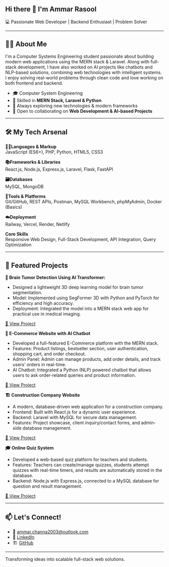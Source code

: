 ## Hi there 👋 I'm Ammar Rasool


💻 Passionate Web Developer | Backend Enthusiast | Problem Solver  

---

## 👨‍💻 About Me  

I'm a Computer Systems Engineering student passionate about building modern web applications using the MERN stack & Laravel. Along with full-stack development, I have also worked on AI projects like chatbots and NLP-based solutions, combining web technologies with intelligent systems. I enjoy solving real-world problems through clean code and love working on both frontend and backend.

- 🎓 Computer System Engineering   
- 🚀 Skilled in **MERN Stack, Laravel & Python**  
- 🌱 Always exploring new technologies & modern frameworks   
- 🤝 Open to collaborating on **Web Development & AI-based Projects**  

---

## 🛠️ My Tech Arsenal  

**👨‍💻Languages & Markup**  
JavaScript (ES6+), PHP, Python, HTML5, CSS3  

**📚Frameworks & Libraries**  
React.js, Node.js, Express.js, Laravel, Flask, FastAPI

**🗃️Databases**  
 MySQL, MongoDB

**🧰Tools & Platforms**  
Git/GitHub, REST APIs, Postman, MySQL Workbench, phpMyAdmin, Docker (Basics)
  
**☁️Deployment**  
Railway, Vercel, Render, Netlify

**Core Skills**  
Responsive Web Design, Full-Stack Development, API Integration, Query Optimization

---
## **🚀 Featured Projects**  

**🧠 Brain Tumor Detection Using AI Transformer:**
- Designed a lightweight 3D deep learning model for brain tumor segmentation.
- Model: Implemented using SegFormer 3D with Python and PyTorch for efficiency and high accuracy.
- Deployment: Integrated the model into a MERN stack web app for practical use in medical imaging.
  
[🔗 View Project](https://btd-website.vercel.app/)  

**🛒 E-Commerce Website with AI Chatbot** 
- Developed a full-featured E-Commerce platform with the MERN stack.
- Features: Product listings, bestseller section, user authentication, shopping cart, and order checkout.
- Admin Panel: Admin can manage products, add order details, and track users’ orders in real-time.
- AI Chatbot: Integrated a Python (NLP) powered chatbot that allows users to ask order-related queries and product information.
  
[🔗 View Project](https://github.com/ammarchanna2025/ecommerce_chatbot)  

**🏗️ Construction Company Website**
- A modern, database-driven web application for a construction company.
- Frontend: Built with React.js for a dynamic user experience.
- Backend: Laravel with MySQL for secure data management.
- Features: Project showcase, client inquiry/contact forms, and admin-side database management.
  
[🔗 View Project](https://super-eclair-c2a713.netlify.app/)  

**🎓 Online Quiz System**
- Developed a web-based quiz platform for teachers and students.
- Features: Teachers can create/manage quizzes, students attempt quizzes with real-time timers, and results are automatically stored in the database.
- Backend: Node.js with Express.js, connected to a MySQL database for question and result management.

[🔗 View Project](https://github.com/ammarchanna2025/quiz_system)

---

## **📫 Let's Connect!**  
- 📧 [ammar.channa2003@outlook.com](mailto:ammar.channa2003@outlook.com)
- 💼 [LinkedIn](https://www.linkedin.com/in/ammar-rasool-5226a3247/)
- 🏗️ [GitHub](https://github.com/ammarchanna2025)

---
Transforming ideas into scalable full-stack web solutions.

<!--
**ammarchanna2025/ammarchanna2025** is a ✨ _special_ ✨ repository because its `README.md` (this file) appears on your GitHub profile.

Here are some ideas to get you started:

- 🔭 I’m currently working on ...
- 🌱 I’m currently learning ...
- 👯 I’m looking to collaborate on ...
- 🤔 I’m looking for help with ...
- 💬 Ask me about ...
- 📫 How to reach me: ...
- 😄 Pronouns: ...
- ⚡ Fun fact: ...
-->
